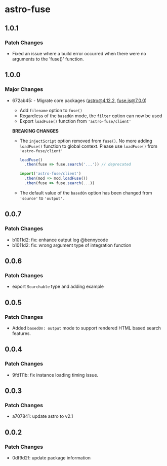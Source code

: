 # astro-fuse

## 1.0.1

### Patch Changes

- Fixed an issue where a build error occurred when there were no arguments to the 'fuse()' function.

## 1.0.0

### Major Changes

- 672ab45: - Migrate core packages (astro@4.12.2, fuse.js@7.0.0)

  - Add `filename` option to `fuse()`
  - Regardless of the `basedOn` mode, the `filter` option can now be used
  - Export `loadFuse()` function from `'astro-fuse/client'`

  **BREAKING CHANGES**

  - The `injectScript` option removed from `fuse()`. No more adding `loadFuse()` function to global context. Please use `loadFuse()` from `'astro-fuse/client'`

    ```ts
    loadFuse()
      .then(fuse => fuse.search('...')) // deprecated

    import('astro-fuse/client')
      .then(mod => mod.loadFuse())
      .then(fuse => fuse.search(...))
    ```

  - The default value of the `basedOn` option has been changed from `'source'` to `'output'`.

## 0.0.7

### Patch Changes

- b1011d2: fix: enhance output log @bennycode
- b1011d2: fix: wrong argument type of integration function

## 0.0.6

### Patch Changes

- export `Searchable` type and adding example

## 0.0.5

### Patch Changes

- Added `basedOn: output` mode to support rendered HTML based search features.

## 0.0.4

### Patch Changes

- 9fd111b: fix instance loading timing issue.

## 0.0.3

### Patch Changes

- a707841: update astro to v2.1

## 0.0.2

### Patch Changes

- 0df9d2f: update package information
